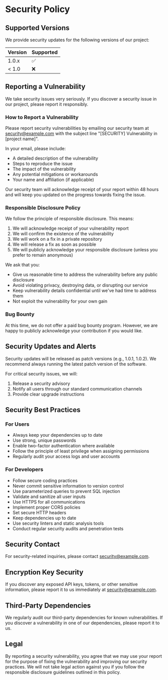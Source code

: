 # Security Policy

## Supported Versions

We provide security updates for the following versions of our project:

| Version | Supported          |
| ------- | ------------------ |
| 1.0.x   | :white_check_mark: |
| < 1.0   | :x:                |

## Reporting a Vulnerability

We take security issues very seriously. If you discover a security issue in our project, please report it responsibly.

### How to Report a Vulnerability

Please report security vulnerabilities by emailing our security team at [security@example.com](mailto:security@example.com) with the subject line "[SECURITY] Vulnerability in [project name]".

In your email, please include:

- A detailed description of the vulnerability
- Steps to reproduce the issue
- The impact of the vulnerability
- Any potential mitigations or workarounds
- Your name and affiliation (if applicable)

Our security team will acknowledge receipt of your report within 48 hours and will keep you updated on the progress towards fixing the issue.

### Responsible Disclosure Policy

We follow the principle of responsible disclosure. This means:

1. We will acknowledge receipt of your vulnerability report
2. We will confirm the existence of the vulnerability
3. We will work on a fix in a private repository
4. We will release a fix as soon as possible
5. We will publicly acknowledge your responsible disclosure (unless you prefer to remain anonymous)

We ask that you:

- Give us reasonable time to address the vulnerability before any public disclosure
- Avoid violating privacy, destroying data, or disrupting our service
- Keep vulnerability details confidential until we've had time to address them
- Not exploit the vulnerability for your own gain

### Bug Bounty

At this time, we do not offer a paid bug bounty program. However, we are happy to publicly acknowledge your contribution if you would like.

## Security Updates and Alerts

Security updates will be released as patch versions (e.g., 1.0.1, 1.0.2). We recommend always running the latest patch version of the software.

For critical security issues, we will:

1. Release a security advisory
2. Notify all users through our standard communication channels
3. Provide clear upgrade instructions

## Security Best Practices

### For Users

- Always keep your dependencies up to date
- Use strong, unique passwords
- Enable two-factor authentication where available
- Follow the principle of least privilege when assigning permissions
- Regularly audit your access logs and user accounts

### For Developers

- Follow secure coding practices
- Never commit sensitive information to version control
- Use parameterized queries to prevent SQL injection
- Validate and sanitize all user inputs
- Use HTTPS for all communications
- Implement proper CORS policies
- Set secure HTTP headers
- Keep dependencies up to date
- Use security linters and static analysis tools
- Conduct regular security audits and penetration tests

## Security Contact

For security-related inquiries, please contact [security@example.com](mailto:security@example.com).

## Encryption Key Security

If you discover any exposed API keys, tokens, or other sensitive information, please report it to us immediately at [security@example.com](mailto:security@example.com).

## Third-Party Dependencies

We regularly audit our third-party dependencies for known vulnerabilities. If you discover a vulnerability in one of our dependencies, please report it to us.

## Legal

By reporting a security vulnerability, you agree that we may use your report for the purpose of fixing the vulnerability and improving our security practices. We will not take legal action against you if you follow the responsible disclosure guidelines outlined in this policy.
